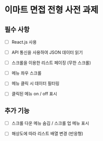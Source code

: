 # 이마트 면접 전형 사전 과제

## 필수 사항

- [ ]  React.js 사용

- [ ]  API 통신을 사용하여 JSON 데이터 읽기

- [ ]  스크롤을 이용한 리스트 페이징 (무한 스크롤)

- [ ]  메뉴 좌우 스크롤

- [ ]  메뉴 클릭 시 데이터 필터링

- [ ]  클릭된 메뉴 on / off 표시



## 추가 기능

- [ ]  스크롤 다운 메뉴 숨김 / 스크롤 업 메뉴 표시

- [ ]  해상도에 따라 리스트 배열 변경 (반응형)
